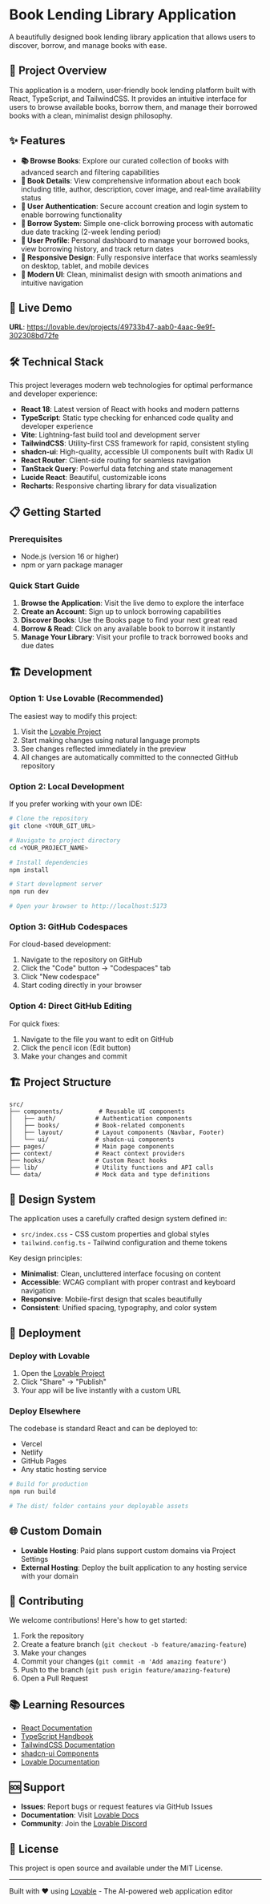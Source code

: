 
# Book Lending Library Application

A beautifully designed book lending library application that allows users to discover, borrow, and manage books with ease.

## 📖 Project Overview

This application is a modern, user-friendly book lending platform built with React, TypeScript, and TailwindCSS. It provides an intuitive interface for users to browse available books, borrow them, and manage their borrowed books with a clean, minimalist design philosophy.

## ✨ Features

- **📚 Browse Books**: Explore our curated collection of books with advanced search and filtering capabilities
- **📖 Book Details**: View comprehensive information about each book including title, author, description, cover image, and real-time availability status
- **🔐 User Authentication**: Secure account creation and login system to enable borrowing functionality
- **📅 Borrow System**: Simple one-click borrowing process with automatic due date tracking (2-week lending period)
- **👤 User Profile**: Personal dashboard to manage your borrowed books, view borrowing history, and track return dates
- **📱 Responsive Design**: Fully responsive interface that works seamlessly on desktop, tablet, and mobile devices
- **🎨 Modern UI**: Clean, minimalist design with smooth animations and intuitive navigation

## 🚀 Live Demo

**URL**: https://lovable.dev/projects/49733b47-aab0-4aac-9e9f-302308bd72fe

## 🛠️ Technical Stack

This project leverages modern web technologies for optimal performance and developer experience:

- **React 18**: Latest version of React with hooks and modern patterns
- **TypeScript**: Static type checking for enhanced code quality and developer experience
- **Vite**: Lightning-fast build tool and development server
- **TailwindCSS**: Utility-first CSS framework for rapid, consistent styling
- **shadcn-ui**: High-quality, accessible UI components built with Radix UI
- **React Router**: Client-side routing for seamless navigation
- **TanStack Query**: Powerful data fetching and state management
- **Lucide React**: Beautiful, customizable icons
- **Recharts**: Responsive charting library for data visualization

## 📋 Getting Started

### Prerequisites

- Node.js (version 16 or higher)
- npm or yarn package manager

### Quick Start Guide

1. **Browse the Application**: Visit the live demo to explore the interface
2. **Create an Account**: Sign up to unlock borrowing capabilities
3. **Discover Books**: Use the Books page to find your next great read
4. **Borrow & Read**: Click on any available book to borrow it instantly
5. **Manage Your Library**: Visit your profile to track borrowed books and due dates

## 🏗️ Development

### Option 1: Use Lovable (Recommended)

The easiest way to modify this project:

1. Visit the [Lovable Project](https://lovable.dev/projects/49733b47-aab0-4aac-9e9f-302308bd72fe)
2. Start making changes using natural language prompts
3. See changes reflected immediately in the preview
4. All changes are automatically committed to the connected GitHub repository

### Option 2: Local Development

If you prefer working with your own IDE:

```bash
# Clone the repository
git clone <YOUR_GIT_URL>

# Navigate to project directory
cd <YOUR_PROJECT_NAME>

# Install dependencies
npm install

# Start development server
npm run dev

# Open your browser to http://localhost:5173
```

### Option 3: GitHub Codespaces

For cloud-based development:

1. Navigate to the repository on GitHub
2. Click the "Code" button → "Codespaces" tab
3. Click "New codespace"
4. Start coding directly in your browser

### Option 4: Direct GitHub Editing

For quick fixes:

1. Navigate to the file you want to edit on GitHub
2. Click the pencil icon (Edit button)
3. Make your changes and commit

## 🏗️ Project Structure

```
src/
├── components/          # Reusable UI components
│   ├── auth/           # Authentication components
│   ├── books/          # Book-related components
│   ├── layout/         # Layout components (Navbar, Footer)
│   └── ui/             # shadcn-ui components
├── pages/              # Main page components
├── context/            # React context providers
├── hooks/              # Custom React hooks
├── lib/                # Utility functions and API calls
└── data/               # Mock data and type definitions
```

## 🎨 Design System

The application uses a carefully crafted design system defined in:
- `src/index.css` - CSS custom properties and global styles
- `tailwind.config.ts` - Tailwind configuration and theme tokens

Key design principles:
- **Minimalist**: Clean, uncluttered interface focusing on content
- **Accessible**: WCAG compliant with proper contrast and keyboard navigation
- **Responsive**: Mobile-first design that scales beautifully
- **Consistent**: Unified spacing, typography, and color system

## 🚀 Deployment

### Deploy with Lovable

1. Open the [Lovable Project](https://lovable.dev/projects/49733b47-aab0-4aac-9e9f-302308bd72fe)
2. Click "Share" → "Publish"
3. Your app will be live instantly with a custom URL

### Deploy Elsewhere

The codebase is standard React and can be deployed to:
- Vercel
- Netlify
- GitHub Pages
- Any static hosting service

```bash
# Build for production
npm run build

# The dist/ folder contains your deployable assets
```

## 🌐 Custom Domain

- **Lovable Hosting**: Paid plans support custom domains via Project Settings
- **External Hosting**: Deploy the built application to any hosting service with your domain

## 🤝 Contributing

We welcome contributions! Here's how to get started:

1. Fork the repository
2. Create a feature branch (`git checkout -b feature/amazing-feature`)
3. Make your changes
4. Commit your changes (`git commit -m 'Add amazing feature'`)
5. Push to the branch (`git push origin feature/amazing-feature`)
6. Open a Pull Request

## 📚 Learning Resources

- [React Documentation](https://react.dev/)
- [TypeScript Handbook](https://www.typescriptlang.org/docs/)
- [TailwindCSS Documentation](https://tailwindcss.com/docs)
- [shadcn-ui Components](https://ui.shadcn.com/)
- [Lovable Documentation](https://docs.lovable.dev/)

## 🆘 Support

- **Issues**: Report bugs or request features via GitHub Issues
- **Documentation**: Visit [Lovable Docs](https://docs.lovable.dev/)
- **Community**: Join the [Lovable Discord](https://discord.gg/lovable)

## 📄 License

This project is open source and available under the MIT License.

---

Built with ❤️ using [Lovable](https://lovable.dev) - The AI-powered web application editor
